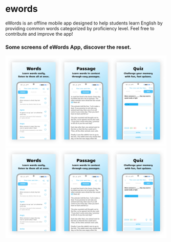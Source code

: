 # ewords
eWords is an offline mobile app designed to help students learn English by providing common words categorized by proficiency level. Feel free to contribute and improve the app!

### Some screens of eWords App, discover the reset.
![Alt text](assets/screenshots/app_screens2.jpg) 
![Alt text](assets/screenshots/app_screens2.jpg)  

